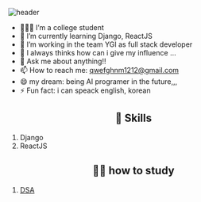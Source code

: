 ![header](https://capsule-render.vercel.app/api?type=waving&color=0:EEFF00,100:a82da8&height=300&section=header&text=Yeonuel&fontSize=70)
<!-- <h1 align='center'>Hi there 👋 I'm Yeonuel.</h1> -->
- 🙋🏻‍♂️ I’m a college student </br>
- 🌱 I’m currently learning Django, ReactJS</br>
- 👯 I’m working in the team YGI as full stack developer</br>
- 🤔 I always thinks how can i give my influence ... </br>
- 💬 Ask me about anything!!</br>
- 📫 How to reach me: qwefghnm1212@gmail.com</br>
- 😄 my dream: being AI programer in the future,,, </br>
- ⚡ Fun fact: i can speack english, korean</br>

<!-- show my skills!! -->
<h2 align='center'>💪 Skills</h2>

<p align='center'>
<ol>
 <li>Django</li>
 <li>ReactJS</li>
 </ol>
</p>

<!-- show how to study  -->
<h2 align='center'>✍🏻 how to study</h2>

<p align='center'>
 <ol>
  <li><a href='https://www.notion.so/dcda96c218a24db18325e56fa1784286'>DSA</li>
</ol>
 </p>
 





 
